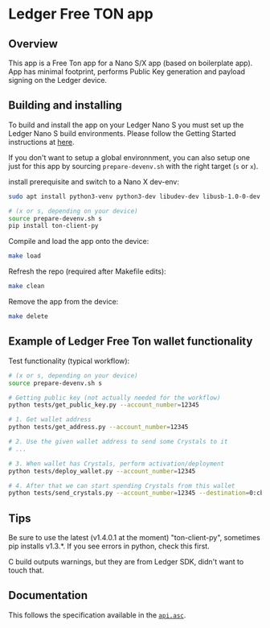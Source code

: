 # Ledger Free TON app

## Overview
This app is a Free Ton app for a Nano S/X app (based on boilerplate app).
App has minimal footprint, performs Public Key generation and payload signing on the Ledger device.

## Building and installing
To build and install the app on your Ledger Nano S you must set up the Ledger Nano S build environments. Please follow the Getting Started instructions at [here](https://ledger.readthedocs.io/en/latest/userspace/getting_started.html).

If you don't want to setup a global environnment, you can also setup one just for this app by sourcing `prepare-devenv.sh` with the right target (`s` or `x`).

install prerequisite and switch to a Nano X dev-env:

```bash
sudo apt install python3-venv python3-dev libudev-dev libusb-1.0-0-dev

# (x or s, depending on your device)
source prepare-devenv.sh s
pip install ton-client-py
```

Compile and load the app onto the device:
```bash
make load
```

Refresh the repo (required after Makefile edits):
```bash
make clean
```

Remove the app from the device:
```bash
make delete
```


## Example of Ledger Free Ton wallet functionality

Test functionality (typical workflow):
```bash
# (x or s, depending on your device)
source prepare-devenv.sh s

# Getting public key (not actually needed for the workflow)
python tests/get_public_key.py --account_number=12345

# 1. Get wallet address
python tests/get_address.py --account_number=12345

# 2. Use the given wallet address to send some Crystals to it
# ...

# 3. When wallet has Crystals, perform activation/deployment
python tests/deploy_wallet.py --account_number=12345

# 4. After that we can start spending Crystals from this wallet
python tests/send_crystals.py --account_number=12345 --destination=0:cba39007bdb0f025aac0609b25e96a7d2153f06d22fa47b5f6c26cf756b8b2d6 --amount=100000001
```

## Tips
Be sure to use the latest (v1.4.0.1 at the moment) "ton-client-py", sometimes pip installs v1.3.*.
If you see errors in python, check this first.

C build outputs warnings, but they are from Ledger SDK, didn't want to touch that.

## Documentation
This follows the specification available in the [`api.asc`](https://github.com/SolderingArmor/ledger-app-freeton/blob/master/doc/api.asc).
